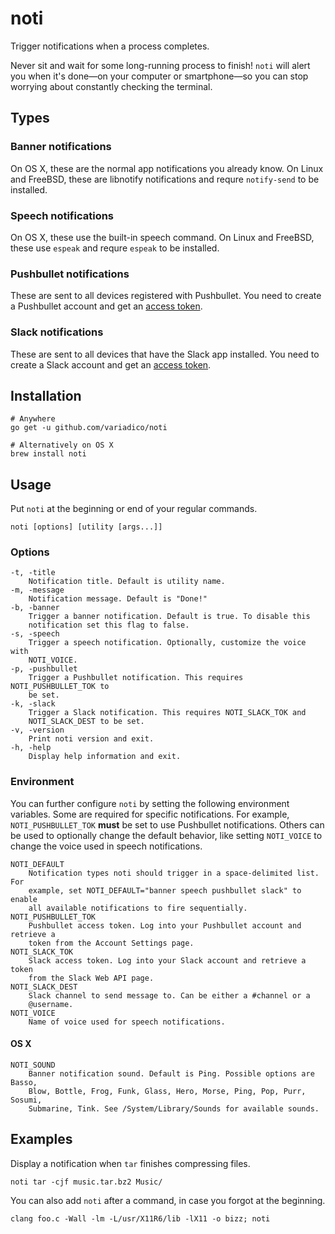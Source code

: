 # noti

Trigger notifications when a process completes.

Never sit and wait for some long-running process to finish! `noti` will alert
you when it's done—on your computer or smartphone—so you can stop worrying about
constantly checking the terminal.

## Types

### Banner notifications

On OS X, these are the normal app notifications you already know. On Linux and
FreeBSD, these are libnotify notifications and requre `notify-send` to be
installed.

### Speech notifications

On OS X, these use the built-in speech command. On Linux and FreeBSD, these use
`espeak` and requre `espeak` to be installed.

### Pushbullet notifications

These are sent to all devices registered with Pushbullet. You need to create a
Pushbullet account and get an [access token][1].

### Slack notifications

These are sent to all devices that have the Slack app installed. You need to
create a Slack account and get an [access token][2].

## Installation

```
# Anywhere
go get -u github.com/variadico/noti

# Alternatively on OS X
brew install noti
```

## Usage
Put `noti` at the beginning or end of your regular commands.

```
noti [options] [utility [args...]]
```

### Options

```
-t, -title
    Notification title. Default is utility name.
-m, -message
    Notification message. Default is "Done!"
-b, -banner
    Trigger a banner notification. Default is true. To disable this
    notification set this flag to false.
-s, -speech
    Trigger a speech notification. Optionally, customize the voice with
    NOTI_VOICE.
-p, -pushbullet
    Trigger a Pushbullet notification. This requires NOTI_PUSHBULLET_TOK to
    be set.
-k, -slack
    Trigger a Slack notification. This requires NOTI_SLACK_TOK and
    NOTI_SLACK_DEST to be set.
-v, -version
    Print noti version and exit.
-h, -help
    Display help information and exit.
```

### Environment

You can further configure `noti` by setting the following environment variables.
Some are required for specific notifications. For example, `NOTI_PUSHBULLET_TOK`
**must** be set to use Pushbullet notifications. Others can be used to
optionally change the default behavior, like setting `NOTI_VOICE` to change the
voice used in speech notifications.

```
NOTI_DEFAULT
    Notification types noti should trigger in a space-delimited list. For
    example, set NOTI_DEFAULT="banner speech pushbullet slack" to enable
    all available notifications to fire sequentially.
NOTI_PUSHBULLET_TOK
    Pushbullet access token. Log into your Pushbullet account and retrieve a
    token from the Account Settings page.
NOTI_SLACK_TOK
    Slack access token. Log into your Slack account and retrieve a token
    from the Slack Web API page.
NOTI_SLACK_DEST
    Slack channel to send message to. Can be either a #channel or a
    @username.
NOTI_VOICE
    Name of voice used for speech notifications.
```

#### OS X

```
NOTI_SOUND
    Banner notification sound. Default is Ping. Possible options are Basso,
    Blow, Bottle, Frog, Funk, Glass, Hero, Morse, Ping, Pop, Purr, Sosumi,
    Submarine, Tink. See /System/Library/Sounds for available sounds.
```

## Examples

Display a notification when `tar` finishes compressing files.

```
noti tar -cjf music.tar.bz2 Music/
```

You can also add `noti` after a command, in case you forgot at the beginning.

```
clang foo.c -Wall -lm -L/usr/X11R6/lib -lX11 -o bizz; noti
```

[1]: https://www.pushbullet.com/#settings/account
[2]: https://api.slack.com/web
